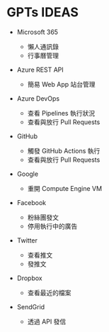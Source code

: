 # GPTs IDEAS

- Microsoft 365

  - 懶人通訊錄
  - 行事曆管理

- Azure REST API

  - 簡易 Web App 站台管理

- Azure DevOps

  - 查看 Pipelines 執行狀況
  - 查看與放行 Pull Requests

- GitHub

  - 觸發 GitHub Actions 執行
  - 查看與放行 Pull Requests

- Google

  - 重開 Compute Engine VM

- Facebook

  - 粉絲團發文
  - 停用執行中的廣告

- Twitter

  - 查看推文
  - 發推文

- Dropbox

  - 查看最近的檔案

- SendGrid

  - 透過 API 發信
